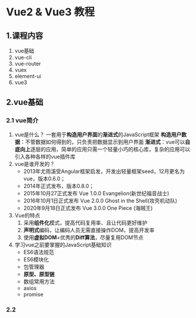 # Vue2 & Vue3 教程
## 1.课程内容
  1. vue基础
  2. vue-cli
  3. vue-router
  4. vuex
  5. element-ui
  6. vue3

## 2.vue基础
### 2.1 vue简介
1. vue是什么？
   一套用于**构造用户界面**的**渐进式**的JavaScript框架
   **构造用户数据**：不管数据如何得到的，只负责把数据显示到用户界面
   **渐进式**：vue可以**自底向上**逐层的应用，简单的应用只需一个轻量小巧的核心库，复杂的应用可以引入各种各样的vue插件库
2. vue是谁开发的？
   * 2013年尤雨溪受Angular框架启发，开发出轻量框架seed，12月更名为vue，版本0.6.0；
   * 2014年正式发布，版本0.8.0；
   * 2015年10月27正式发布 Vue 1.0.0 Evangelion(新世纪福音战士)
   * 2016年10月1日正式发布 Vue 2.0.0 Ghost in the Shell(攻壳机动队)
   * 2020年9月18日正式发布 Vue 3.0.0 One Piece (海贼王)
3. Vue的特点
    1. 采用**组件化**模式，提高代码复用率、且让代码更好维护
    2. **声明式**编码，让编码人员无需直接操作DOM，提高开发率
    3. 使用**虚拟DOM**+优秀的**Diff算法**，尽量复用DOM节点
4. 学习vue之前要掌握的JavaScript基础知识
   * ES6语法规范
   * ES6模块化
   * 包管理器
   * **原型、原型链**
   * 数组常用方法
   * axios
   * promise

### 2.2 


